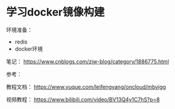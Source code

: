# 学习docker镜像构建

环境准备：

- redis
- docker环境

笔记：
https://www.cnblogs.com/zjw-blog/category/1886775.html


参考：

教程文档：
https://www.yuque.com/leifengyang/oncloud/mbvigg

视频教程：
https://www.bilibili.com/video/BV13Q4y1C7hS?p=8

